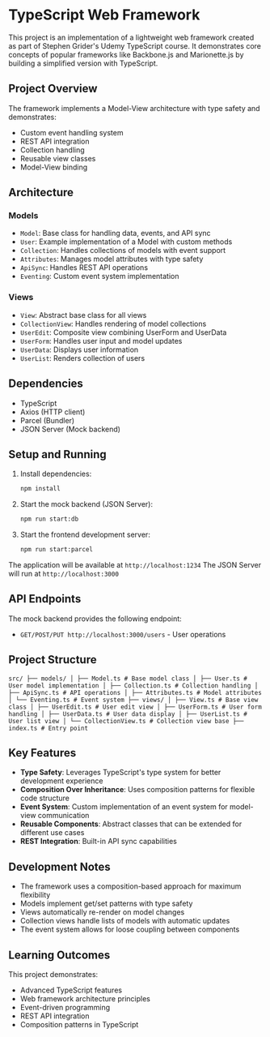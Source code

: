 # TypeScript Web Framework

This project is an implementation of a lightweight web framework created as part of Stephen Grider's Udemy TypeScript course. It demonstrates core concepts of popular frameworks like Backbone.js and Marionette.js by building a simplified version with TypeScript.

## Project Overview

The framework implements a Model-View architecture with type safety and demonstrates:

- Custom event handling system
- REST API integration
- Collection handling
- Reusable view classes
- Model-View binding

## Architecture

### Models

- `Model`: Base class for handling data, events, and API sync
- `User`: Example implementation of a Model with custom methods
- `Collection`: Handles collections of models with event support
- `Attributes`: Manages model attributes with type safety
- `ApiSync`: Handles REST API operations
- `Eventing`: Custom event system implementation

### Views

- `View`: Abstract base class for all views
- `CollectionView`: Handles rendering of model collections
- `UserEdit`: Composite view combining UserForm and UserData
- `UserForm`: Handles user input and model updates
- `UserData`: Displays user information
- `UserList`: Renders collection of users

## Dependencies

- TypeScript
- Axios (HTTP client)
- Parcel (Bundler)
- JSON Server (Mock backend)

## Setup and Running

1. Install dependencies:

   ```bash
   npm install
   ```

2. Start the mock backend (JSON Server):

   ```bash
   npm run start:db
   ```

3. Start the frontend development server:
   ```bash
   npm run start:parcel
   ```

The application will be available at `http://localhost:1234`
The JSON Server will run at `http://localhost:3000`

## API Endpoints

The mock backend provides the following endpoint:

- `GET/POST/PUT http://localhost:3000/users` - User operations

## Project Structure

``src/
├── models/
│ ├── Model.ts # Base model class
│ ├── User.ts # User model implementation
│ ├── Collection.ts # Collection handling
│ ├── ApiSync.ts # API operations
│ ├── Attributes.ts # Model attributes
│ └── Eventing.ts # Event system
├── views/
│ ├── View.ts # Base view class
│ ├── UserEdit.ts # User edit view
│ ├── UserForm.ts # User form handling
│ ├── UserData.ts # User data display
│ ├── UserList.ts # User list view
│ └── CollectionView.ts # Collection view base
├── index.ts # Entry point
``

## Key Features

- **Type Safety**: Leverages TypeScript's type system for better development experience
- **Composition Over Inheritance**: Uses composition patterns for flexible code structure
- **Event System**: Custom implementation of an event system for model-view communication
- **Reusable Components**: Abstract classes that can be extended for different use cases
- **REST Integration**: Built-in API sync capabilities

## Development Notes

- The framework uses a composition-based approach for maximum flexibility
- Models implement get/set patterns with type safety
- Views automatically re-render on model changes
- Collection views handle lists of models with automatic updates
- The event system allows for loose coupling between components

## Learning Outcomes

This project demonstrates:

- Advanced TypeScript features
- Web framework architecture principles
- Event-driven programming
- REST API integration
- Composition patterns in TypeScript
